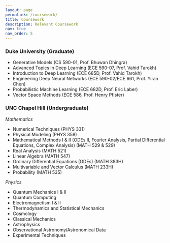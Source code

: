 ```yaml
---
layout: page
permalink: /coursework/
title: Coursework
description: Relevant Coursework
nav: true
nav_order: 5
---
```


### Duke University (Graduate)

- Generative Models (CS 590-01, Prof. Bhuwan Dhingra)
- Advanced Topics in Deep Learning (ECE 590-07, Prof. Vahid Tarokh)
- Introduction to Deep Learning (ECE 685D, Prof. Vahid Tarokh)
- Engineering Deep Neural Networks (ECE 590-02/ECE 661, Prof. Yiran Chen)
- Probabilistic Machine Learning (ECE 682D, Prof. Eric Laber)
- Vector Space Methods (ECE 586, Prof. Henry Pfister)

### UNC Chapel Hill (Undergraduate)

*Mathematics*
- Numerical Techniques (PHYS 331)
- Physical Modeling (PHYS 358)
- Mathematical Methods I & II (ODEs II, Fourier Analysis, Partial Differential Equations, Complex Analysis) (MATH 529 & 529)
- Real Analysis (MATH 521)
- Linear Algebra (MATH 547)
- Ordinary Differential Equations (ODEs) (MATH 383H)
- Multivariable and Vector Calculus (MATH 233H)
- Probability (MATH 535)

*Physics*

- Quantum Mechanics I & II
- Quantum Computing
- Electromagnetism I & II
- Thermodynamics and Statistical Mechanics
- Cosmology
- Classical Mechanics
- Astrophysics
- Observational Astronomy/Astronomical Data
- Experimental Techniques